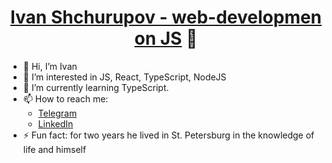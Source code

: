 <h1 align="center"><a href="https://ivan19979.github.io/portfolio/" target="_blank">Ivan Shchurupov - web-developmen on JS</a> 🔭</h1>
<ul>
  <li>👋 Hi, I’m Ivan</li>
  <li>👀 I’m interested in JS, React, TypeScript, NodeJS</li>
  <li>🌱 I’m currently learning TypeScript.</li>
  <li>📫 How to reach me: <ul>
    <li><a href="https://t.me/shchurupoff">Telegram</a></li>
    <li><a href="https://www.linkedin.com/in/ivan-shchurupov-0797ba289/">LinkedIn</a></li>
  </ul> </li>
  <li>⚡ Fun fact: for two years he lived in St. Petersburg in the knowledge of life and himself</li>
</ul>
<!--
**Ivan19979/Ivan19979** is a ✨ _special_ ✨ repository because its `README.md` (this file) appears on your GitHub profile.

Here are some ideas to get you started:

- 🔭 I’m currently working on ...
- 🌱 I’m currently learning ...
- 👯 I’m looking to collaborate on ...
- 🤔 I’m looking for help with ...
- 💬 Ask me about ...
- 📫 How to reach me: ...
- 😄 Pronouns: ...
- ⚡ Fun fact: ...
-->
